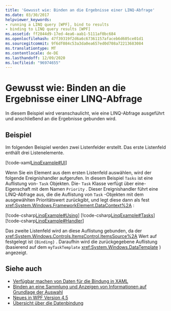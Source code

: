 ```yaml
---
title: 'Gewusst wie: Binden an die Ergebnisse einer LINQ-Abfrage'
ms.date: 03/30/2017
helpviewer_keywords:
- running a LINQ query [WPF], bind to results
- binding to LINQ query results [WPF]
ms.assetid: ff2844d9-17ed-4ea6-aab1-5111af0bc684
ms.openlocfilehash: 47f39319f2d6a6c67361157afaceb6d605ce01d1
ms.sourcegitcommit: 9f6df084c53a3da0ea657ed0d708a72213683084
ms.translationtype: MT
ms.contentlocale: de-DE
ms.lasthandoff: 12/09/2020
ms.locfileid: "96974655"
---
```

# <a name="how-to-bind-to-the-results-of-a-linq-query"></a>Gewusst wie: Binden an die Ergebnisse einer LINQ-Abfrage

In diesem Beispiel wird veranschaulicht, wie eine LINQ-Abfrage ausgeführt und anschließend an die Ergebnisse gebunden wird.

## <a name="example"></a>Beispiel

Im folgenden Beispiel werden zwei Listenfelder erstellt. Das erste Listenfeld enthält drei Listenelemente.

[!code-xaml[LinqExample#UI](~/samples/snippets/csharp/VS_Snippets_Wpf/LinqExample/CSharp/Window1.xaml#ui)]

Wenn Sie ein Element aus dem ersten Listenfeld auswählen, wird der folgende Ereignishandler aufgerufen. In diesem Beispiel `Tasks` ist eine Auflistung von- `Task` Objekten. Die- `Task` Klasse verfügt über eine-Eigenschaft mit dem Namen `Priority` . Dieser Ereignishandler führt eine LINQ-Abfrage aus, die die Auflistung von `Task` -Objekten mit dem ausgewählten Prioritätswert zurückgibt, und legt diese dann als fest <xref:System.Windows.FrameworkElement.DataContext%2A> :

[!code-csharp[LinqExample#Using](~/samples/snippets/csharp/VS_Snippets_Wpf/LinqExample/CSharp/Window1.xaml.cs#using)]
[!code-csharp[LinqExample#Tasks](~/samples/snippets/csharp/VS_Snippets_Wpf/LinqExample/CSharp/Window1.xaml.cs#tasks)]
[!code-csharp[LinqExample#Handler](~/samples/snippets/csharp/VS_Snippets_Wpf/LinqExample/CSharp/Window1.xaml.cs#handler)]

Das zweite Listenfeld wird an diese Auflistung gebunden, da der <xref:System.Windows.Controls.ItemsControl.ItemsSource%2A> Wert auf festgelegt ist `{Binding}` . Daraufhin wird die zurückgegebene Auflistung (basierend auf dem `myTaskTemplate` <xref:System.Windows.DataTemplate> ) angezeigt.

## <a name="see-also"></a>Siehe auch

- [Verfügbar machen von Daten für die Bindung in XAML](how-to-make-data-available-for-binding-in-xaml.md)
- [Binden an eine Sammlung und Anzeigen von Informationen auf Grundlage der Auswahl](how-to-bind-to-a-collection-and-display-information-based-on-selection.md)
- [Neues in WPF Version 4.5](../getting-started/whats-new.md)
- [Übersicht über die Datenbindung](/dotnet/desktop-wpf/data/data-binding-overview)
